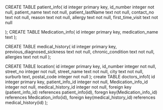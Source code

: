 CREATE TABLE patient_info(
    id integer primary key,
    id_number integer not null,
    patient_name  text not null,
    patient_lastName text not null,
    contact_no text not null,
    reason text not null,
    allergy text not null,
    first_time_visit text not null

);
CREATE TABLE Medication_info(
    id integer primary key,
    medication_name  text
);

CREATE TABLE medical_history(
    id integer primary key,
    previous_diagnosed_sickness text not null,
    chronic_condition text not null,
    allergies text not null
);

CREATE TABLE location(
    id integer primary key,
    id_number integer not null,
    street_no integer not null,
    street_name text not null,
    city text not null,
    surburb text,
    postal_code integer not null
);
create TABLE doctors_info1(
    id integer primary key,
    patient_info_id integer not null,
    Medication_info_id integer not null,
    medical_history_id integer not null,
    foreign key (patient_info_id) references patient_info(id),
    foregn key(Medication_info_id) references Medication_info(id),
    foreign key(medical_history_id) references medical_history(id)
);